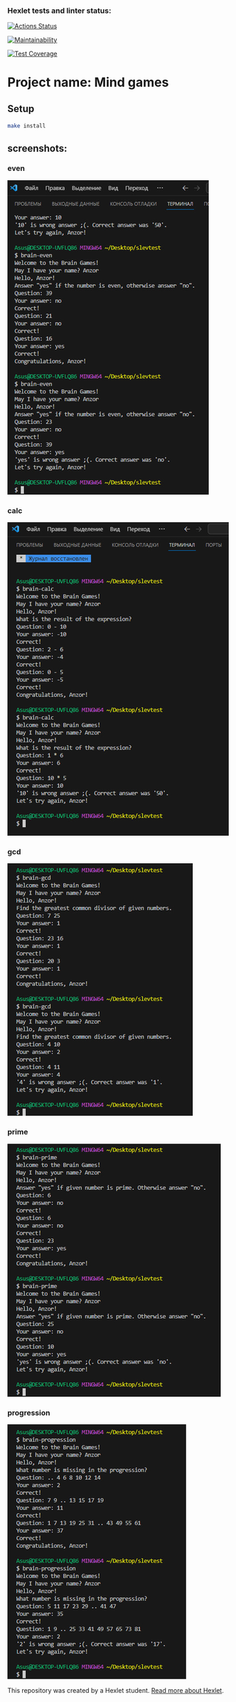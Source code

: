 ### Hexlet tests and linter status:
[![Actions Status](https://github.com/Slevin0087/frontend-project-44/actions/workflows/hexlet-check.yml/badge.svg)](https://github.com/Slevin0087/frontend-project-44/actions)

[![Maintainability](https://api.codeclimate.com/v1/badges/53d6bbfefd40dd0ce4b5/maintainability)](https://codeclimate.com/github/Slevin0087/frontend-project-44/maintainability)

[![Test Coverage](https://api.codeclimate.com/v1/badges/53d6bbfefd40dd0ce4b5/test_coverage)](https://codeclimate.com/github/Slevin0087/frontend-project-44/test_coverage)

# Project name: Mind games

## Setup

```bash
make install
```

## screenshots:

### even
<img src="./screens/even.jpg" alt='even'>

### calc
<img src="./screens/calc.jpg" alt='calc'>

### gcd
<img src="./screens/gcd.jpg" alt='gcd'>

### prime
<img src="./screens/prime.jpg" alt='prime'>

### progression
<img src="./screens/progression.jpg" alt='progression'>

This repository was created by a Hexlet student. [Read more about Hexlet](https://hexlet.io/?utm_source=github&utm_medium=link&utm_campaign=nodejs-package).